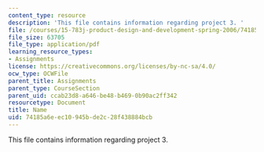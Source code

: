 ```yaml
---
content_type: resource
description: 'This file contains information regarding project 3. '
file: /courses/15-783j-product-design-and-development-spring-2006/74185a6eec10945bde2c28f438884bcb_smp_dgn_prj_pro3.pdf
file_size: 63705
file_type: application/pdf
learning_resource_types:
- Assignments
license: https://creativecommons.org/licenses/by-nc-sa/4.0/
ocw_type: OCWFile
parent_title: Assignments
parent_type: CourseSection
parent_uid: ccab23d8-a646-be48-b469-0b90ac2ff342
resourcetype: Document
title: Name
uid: 74185a6e-ec10-945b-de2c-28f438884bcb
---
```

This file contains information regarding project 3. 